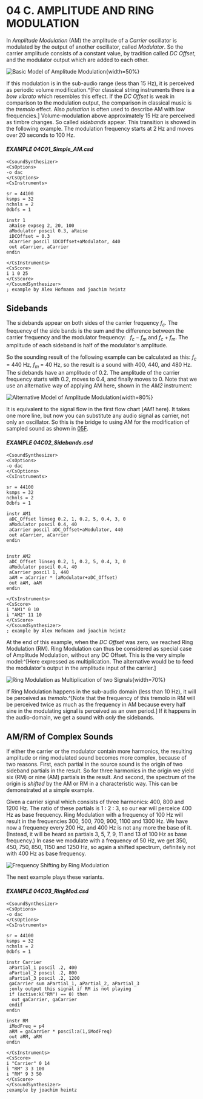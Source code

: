 # 04 C. AMPLITUDE AND RING MODULATION

In _Amplitude Modulation_ (AM) the amplitude of a _Carrier_ oscillator is modulated by the output of another oscillator, called _Modulator_. So the carrier amplitude consists of a constant value, by tradition called _DC Offset_, and the modulator output which are added to each other.

![Basic Model of Amplitude Modulation](../resources/images/04-c-am.png){width=50%}

If this modulation is in the sub-audio range (less than 15 Hz), it is perceived
as periodic volume modification.^[For classical string instruments there is
a *bow vibrato* which resembles this effect. If the *DC Offset* is weak in
comparison to the modulation output, the comparison in classical music is
the *tremolo* effect. Also *pulsation* is often used to describe
AM with low frequencies.] Volume-modulation above approximately 15 Hz are
perceived as timbre changes. So called _sidebands_ appear.
This transition is showed in the following example.
The modulation frequency starts at 2 Hz and moves over 20 seconds to 100 Hz.

#### **_EXAMPLE 04C01_Simple_AM.csd_**

```csound
<CsoundSynthesizer>
<CsOptions>
-o dac
</CsOptions>
<CsInstruments>

sr = 44100
ksmps = 32
nchnls = 2
0dbfs = 1

instr 1
 aRaise expseg 2, 20, 100
 aModulator poscil 0.3, aRaise
 iDCOffset = 0.3
 aCarrier poscil iDCOffset+aModulator, 440
 out aCarrier, aCarrier
endin

</CsInstruments>
<CsScore>
i 1 0 25
</CsScore>
</CsoundSynthesizer>
; example by Alex Hofmann and joachim heintz
```

## Sidebands

The sidebands appear on both sides of the carrier frequency $f_c$.
The frequency of the side bands is the sum and the difference between the carrier frequency and the modulator frequency: &nbsp; $f_c - f_m$ and $f_c + f_m$. The amplitude of each sideband is half of the modulator's amplitude.

So the sounding result of the following example can be calculated as this:
$f_c$ = 440 Hz, $f_m$ = 40 Hz, so the result is a sound with 400, 440, and
480 Hz. The sidebands have an amplitude of 0.2. The amplitude of the carrier frequency starts with 0.2, moves to 0.4, and finally moves to 0. Note that we use an alternative way of applying AM here, shown in the _AM2_ instrument:

![Alternative Model of Amplitude Modulation](../resources/images/04-c-am2.png){width=80%}

It is equivalent to the signal flow in the first flow chart (_AM1_ here). It takes one more line, but now you can substitute any audio signal as carrier, not only an oscillator. So this is the bridge to using AM for the modification of sampled sound as shown in [05F](05-f-am-rm-waveshaping.md).

#### **_EXAMPLE 04C02_Sidebands.csd_**

```csound
<CsoundSynthesizer>
<CsOptions>
-o dac
</CsOptions>
<CsInstruments>

sr = 44100
ksmps = 32
nchnls = 2
0dbfs = 1

instr AM1
 aDC_Offset linseg 0.2, 1, 0.2, 5, 0.4, 3, 0
 aModulator poscil 0.4, 40
 aCarrier poscil aDC_Offset+aModulator, 440
 out aCarrier, aCarrier
endin


instr AM2
 aDC_Offset linseg 0.2, 1, 0.2, 5, 0.4, 3, 0
 aModulator poscil 0.4, 40
 aCarrier poscil 1, 440
 aAM = aCarrier * (aModulator+aDC_Offset)
 out aAM, aAM
endin

</CsInstruments>
<CsScore>
i "AM1" 0 10
i "AM2" 11 10
</CsScore>
</CsoundSynthesizer>
; example by Alex Hofmann and joachim heintz
```

At the end of this example, when the _DC Offset_ was zero, we reached Ring Modulation (RM).
Ring Modulation can thus be considered as special case of Amplitude Modulation,
without any DC Offset. This is the very simple model:^[Here expressed as multiplication.
The alternative would be to feed the modulator's output in the amplitude input of the carrier.]

![<small>*Ring Modulation as Multiplication of two Signals*</small>](../resources/images/04-c-rm.png){width=70%}

If Ring Modulation happens in the sub-audio domain (less than 10 Hz), it will be perceived as
_tremolo_.^[Note that the frequency of this tremolo in RM will be perceived twice as
much as the frequency in AM because every half sine in the modulating signal
is perceived as an own period.] If it happens in the audio-domain,
we get a sound with _only_ the sidebands.

## AM/RM of Complex Sounds

If either the carrier or the modulator contain more harmonics, the resulting amplitude or ring modulated sound becomes more complex, because of two reasons. First, each partial in the source sound is the origin of two sideband partials in the result. So for three harmonics in the origin we yield six (RM) or nine (AM) partials in the result. And second, the spectrum of the origin is _shifted_ by the AM or RM in a characteristic way. This can be demonstrated at a simple example.

Given a carrier signal which consists of three harmonics: 400, 800 and 1200 Hz. The ratio of these partials is 1 : 2 : 3, so our ear will perceice 400 Hz as base frequency. Ring Modulation with a frequency of 100 Hz will result in the frequencies 300, 500, 700, 900, 1100 and 1300 Hz. We have now a frequency every 200 Hz, and 400 Hz is not any more the base of it. (Instead, it will be heard as partials 3, 5, 7, 9, 11 and 13 of 100 Hz as base frequency.) In case we modulate with a frequency of 50 Hz, we get 350, 450, 750, 850, 1150 and 1250 Hz, so again a shifted spectrum, definitely not with 400 Hz as base frequency.

![Frequency Shifting by Ring Modulation](../resources/images/04-c-rm-spectra.png)

The next example plays these variants.

#### **_EXAMPLE 04C03_RingMod.csd_**

```csound
<CsoundSynthesizer>
<CsOptions>
-o dac
</CsOptions>
<CsInstruments>

sr = 44100
ksmps = 32
nchnls = 2
0dbfs = 1

instr Carrier
 aPartial_1 poscil .2, 400
 aPartial_2 poscil .2, 800
 aPartial_3 poscil .2, 1200
 gaCarrier sum aPartial_1, aPartial_2, aPartial_3
 ;only output this signal if RM is not playing
 if (active:k("RM") == 0) then
  out gaCarrier, gaCarrier
 endif
endin

instr RM
 iModFreq = p4
 aRM = gaCarrier * poscil:a(1,iModFreq)
 out aRM, aRM
endin

</CsInstruments>
<CsScore>
i "Carrier" 0 14
i "RM" 3 3 100
i "RM" 9 3 50
</CsScore>
</CsoundSynthesizer>
;example by joachim heintz
```
